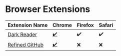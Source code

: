 # Browser Extensions

| Extension Name                                                     | Chrome                                                                                         | Firefox | Safari |
| ------------------------------------------------------------------ | ---------------------------------------------------------------------------------------------- | ------- | ------ |
| [Dark Reader](https://darkreader.org)                              | [✔️](https://chromewebstore.google.com/detail/dark-reader/eimadpbcbfnmbkopoojfekhnkhdbieeh)    | ✔️      | ✔️     |
| [Refined GitHub](https://github.com/refined-github/refined-github) | [✔️](https://chromewebstore.google.com/detail/refined-github/hlepfoohegkhhmjieoechaddaejaokhf) | ❌      | ❌     |
